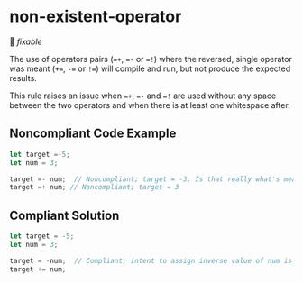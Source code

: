 # non-existent-operator

:wrench: *fixable*

The use of operators pairs (`=+`, `=-` or `=!`) where the reversed, single operator was meant (`+=`, `-=` or `!=`) will compile and run, but not produce the expected results.

This rule raises an issue when `=+`, `=-` and `=!` are used without any space between the two operators and when there is at least one whitespace after.

## Noncompliant Code Example

```javascript
let target =-5;
let num = 3;

target =- num;  // Noncompliant; target = -3. Is that really what's meant?
target =+ num; // Noncompliant; target = 3
```

## Compliant Solution

```javascript
let target = -5;
let num = 3;

target = -num;  // Compliant; intent to assign inverse value of num is clear
target += num;
```
